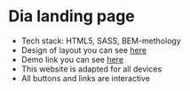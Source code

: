 # Dia landing page

- Tech stack: HTML5, SASS, BEM-methology
- Design of layout you can see [here](https://www.figma.com/file/vhfzZ7SqWGkMGd5iCDdBCy/Dia-New?node-id=0%3A1)
- Demo link you can see [here](https://suessophie.github.io/layout_dia/)
- This website is adapted for all devices
- All buttons and links are interactive
 
